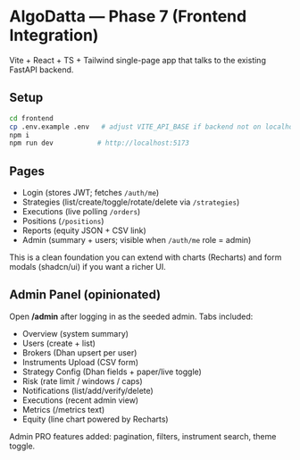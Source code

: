 # AlgoDatta — Phase 7 (Frontend Integration)

Vite + React + TS + Tailwind single-page app that talks to the existing FastAPI backend.

## Setup
```bash
cd frontend
cp .env.example .env   # adjust VITE_API_BASE if backend not on localhost:8000
npm i
npm run dev           # http://localhost:5173
```

## Pages
- Login (stores JWT; fetches `/auth/me`)
- Strategies (list/create/toggle/rotate/delete via `/strategies`)
- Executions (live polling `/orders`)
- Positions (`/positions`)
- Reports (equity JSON + CSV link)
- Admin (summary + users; visible when `/auth/me` role = admin)

This is a clean foundation you can extend with charts (Recharts) and form modals (shadcn/ui) if you want a richer UI.


## Admin Panel (opinionated)
Open **/admin** after logging in as the seeded admin.
Tabs included:
- Overview (system summary)
- Users (create + list)
- Brokers (Dhan upsert per user)
- Instruments Upload (CSV form)
- Strategy Config (Dhan fields + paper/live toggle)
- Risk (rate limit / windows / caps)
- Notifications (list/add/verify/delete)
- Executions (recent admin view)
- Metrics (/metrics text)
- Equity (line chart powered by Recharts)


Admin PRO features added: pagination, filters, instrument search, theme toggle.
